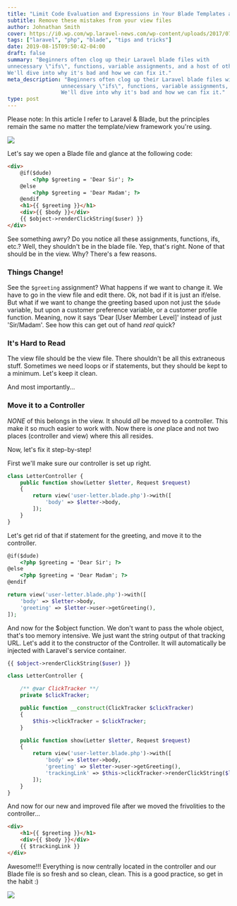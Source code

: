 ```yaml
---
title: "Limit Code Evaluation and Expressions in Your Blade Templates and Files"
subtitle: Remove these mistakes from your view files
author: Johnathan Smith
cover: https://i0.wp.com/wp.laravel-news.com/wp-content/uploads/2017/07/blade-if.png
tags: ["laravel", "php", "blade", "tips and tricks"]
date: 2019-08-15T09:50:42-04:00
draft: false
summary: "Beginners often clog up their Laravel blade files with
unnecessary \"ifs\", functions, variable assignments, and a host of other issues.
We'll dive into why it's bad and how we can fix it."
meta_description: "Beginners often clog up their Laravel blade files with
                 unnecessary \"ifs\", functions, variable assignments, and a host of other issues.
                 We'll dive into why it's bad and how we can fix it."
type: post
---
```


Please note: In this article I refer to Laravel & Blade, but the principles 
remain the same no matter the template/view framework you're using.

![](https://i.stack.imgur.com/s3d6r.gif)  

Let's say we open a Blade file and glance at the following code:

```html
<div>
    @if($dude)
        <?php $greeting = 'Dear Sir'; ?>
    @else
        <?php $greeting = 'Dear Madam'; ?>
    @endif
    <h1>{{ $greeting }}</h1>
    <div>{{ $body }}</div>
    {{ $object->renderClickString($user) }}
</div>
```

See something awry? Do you notice all these assignments, functions, ifs,
 etc.? Well, they shouldn't be in the blade file. Yep, that's right. None
 of that should be in the view. Why? There's a few reasons.
 
### Things Change!

See the `$greeting` assignment? What happens if we want to change it. We
have to go in the view file and edit there. Ok, not bad if it is just 
an if/else. But what if we want to change the greeting based upon not just the `$dude` variable,
but upon a customer preference variable, or a customer profile function. 
Meaning, now it says 'Dear [User Member Level]' instead of just 'Sir/Madam'.
See how this can get out of hand _real_ quick? 


### It's Hard to Read

The view file should be the view file. There shouldn't be all this 
extraneous stuff. Sometimes we need loops or if statements, but they
should be kept to a minimum. Let's keep it clean.

And most importantly...

### Move it to a Controller

*NONE* of this belongs in the view. It should *all* be moved to a
controller. This make it so much easier to work with. Now there is
_one_ place and not two places (controller and view) where this all
resides.

Now, let's fix it step-by-step!

First we'll make sure our controller is set up right.

```php
class LetterController {
    public function show(Letter $letter, Request $request) 
    {
        return view('user-letter.blade.php')->with([
            'body' => $letter->body,
        ]);
    }
}
```

Let's get rid of that if statement for the greeting, 
and move it to the controller.

```html
@if($dude)
    <?php $greeting = 'Dear Sir'; ?>
@else
    <?php $greeting = 'Dear Madam'; ?>
@endif
```

```php
return view('user-letter.blade.php')->with([
    'body' => $letter->body,
    'greeting' => $letter->user->getGreeting(),
]);
```

And now for the $object function. We don't want to pass the whole 
object, that's too memory intensive. We just want the string output 
of that tracking URL.
Let's add it to the constructor of the Controller. It will
automatically be injected with Laravel's service container.

```php
{{ $object->renderClickString($user) }}
```

```php
class LetterController {

    /** @var ClickTracker **/
    private $clickTracker;

    public function __construct(ClickTracker $clickTracker)
    {
        $this->clickTracker = $clickTracker;
    }

    public function show(Letter $letter, Request $request) 
    {
        return view('user-letter.blade.php')->with([
            'body' => $letter->body,
            'greeting' => $letter->user->getGreeting(),
            'trackingLink' => $this->clickTracker->renderClickString($letter->user),
        ]);
    }
}
```

And now for our new and improved file after we moved the frivolities
to the controller...

```html
<div>
    <h1>{{ $greeting }}</h1>
    <div>{{ $body }}</div>
    {{ $trackingLink }}
</div>
```

Awesome!!! Everything is now centrally located in the controller and our
Blade file is so fresh and so clean, clean. This is a good practice,
so get in the habit :)

![](https://media1.tenor.com/images/49179ab8d7405dbdae6cc5e0413c5ca5/tenor.gif)